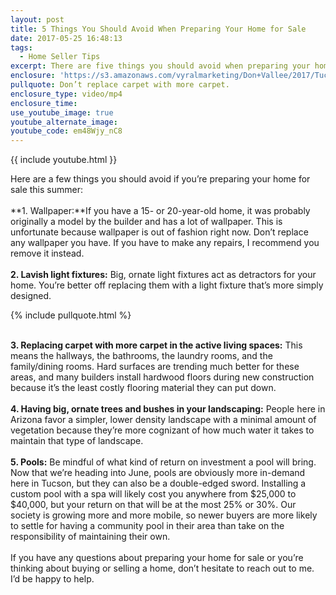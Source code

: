 ```yaml
---
layout: post
title: 5 Things You Should Avoid When Preparing Your Home for Sale
date: 2017-05-25 16:48:13
tags:
  - Home Seller Tips
excerpt: There are five things you should avoid when preparing your home for sale.
enclosure: 'https://s3.amazonaws.com/vyralmarketing/Don+Vallee/2017/Tucson+Real+Estate+Agent-+Things+Not+to+Do+When+Preparing+to+Sell+Your+Home.mp4'
pullquote: Don’t replace carpet with more carpet.
enclosure_type: video/mp4
enclosure_time:
use_youtube_image: true
youtube_alternate_image:
youtube_code: em48Wjy_nC8
---
```



{{ include youtube.html }}

Here are a few things you should avoid if you’re preparing your home for sale this summer:
<br>
<br>**1. Wallpaper:**If you have a 15- or 20-year-old home, it was probably originally a model by the builder and has a lot of wallpaper. This is unfortunate because wallpaper is out of fashion right now. Don’t replace any wallpaper you have. If you have to make any repairs, I recommend you remove it instead.
<br>
<br>**2. Lavish light fixtures:** Big, ornate light fixtures act as detractors for your home. You’re better off replacing them with a light fixture that’s more simply designed.

{% include pullquote.html %}

<br>**3. Replacing carpet with more carpet in the active living spaces:** This means the hallways, the bathrooms, the laundry rooms, and the family/dining rooms. Hard surfaces are trending much better for these areas, and many builders install hardwood floors during new construction because it’s the least costly flooring material they can put down.
<br>
<br>**4. Having big, ornate trees and bushes in your landscaping:** People here in Arizona favor a simpler, lower density landscape with a minimal amount of vegetation because they’re more cognizant of how much water it takes to maintain that type of landscape.
<br>
<br>**5. Pools:** Be mindful of what kind of return on investment a pool will bring. Now that we’re heading into June, pools are obviously more in-demand here in Tucson, but they can also be a double-edged sword. Installing a custom pool with a spa will likely cost you anywhere from $25,000 to $40,000, but your return on that will be at the most 25% or 30%. Our society is growing more and more mobile, so newer buyers are more likely to settle for having a community pool in their area than take on the responsibility of maintaining their own.
<br>
<br>If you have any questions about preparing your home for sale or you’re thinking about buying or selling a home, don’t hesitate to reach out to me. I’d be happy to help.